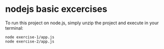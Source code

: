 # nodejs basic excercises

To run this project on node.js, simply unzip the project and execute in your terminal:

    node exercise-1/app.js
    node exercise-2/app.js